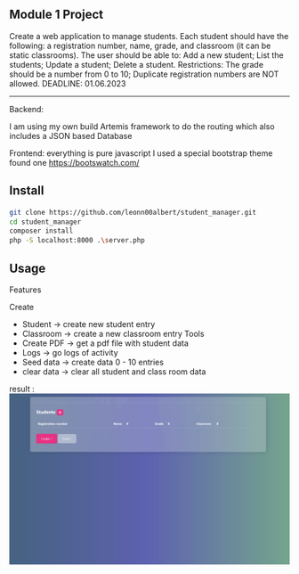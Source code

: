 ## Module 1 Project

Create a web application to manage students. Each student should have the following: a registration number, name, grade, and classroom (it can be static classrooms).
The user should be able to:
Add a new student;
List the students;
Update a student;
Delete a student.
Restrictions:
The grade should be a number from 0 to 10;
Duplicate registration numbers are NOT allowed.
DEADLINE: 01.06.2023


---
Backend: 

I am using my own build Artemis framework to do the routing which also includes a JSON based Database 

Frontend:
everything is pure javascript 
I used a special bootstrap theme found one https://bootswatch.com/ 


## Install


```bash 
git clone https://github.com/leonn00albert/student_manager.git
cd student_manager
composer install
php -S localhost:8000 .\server.php

```

## Usage

Features 

Create 
 - Student -> create new student entry 
 - Classroom -> create a new classroom entry 
Tools 
 - Create PDF -> get a pdf file with student data
 - Logs -> go logs of activity 
 - Seed data -> create data 0 - 10 entries
 - clear data -> clear all student and class room data



result : <br>
![screenshot](https://github.com/leonn00albert/student_manager/blob/main/student-manager.gif)
